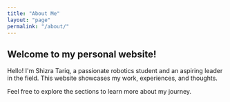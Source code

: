 ```yaml
---
title: "About Me"
layout: "page"
permalink: "/about/"
---
```


## Welcome to my personal website!

Hello! I'm Shizra Tariq, a passionate robotics student and an aspiring leader in the field. This website showcases my work, experiences, and thoughts.

Feel free to explore the sections to learn more about my journey.
